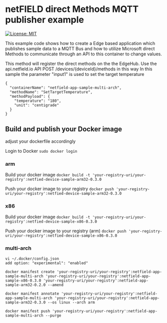 # netFIELD direct Methods MQTT publisher example

[![License: MIT](https://img.shields.io/badge/License-MIT-green.svg)](LICENSE)

This example code shows how to create a Edge based application which publishes sample data to a MQTT Bus and how to utilize Microsoft direct Methods to communicate through an API to this container to change values.

This method will register the direct methods on the the EdgeHub.
Use the api.netfield.io API POST /devices/{deviceId}/methods in this way
In this sample the parameter "input1" is used to set the target temperature
```
{
  "containerName": "netfield-app-sample-multi-arch",
  "methodName": "SetTargetTemperature",
  "methodPayload": {
    "temperature": "180",
    "unit": "centigrade"
  }
}
```
## Build and publish your Docker image
adjust your dockerfile accordingly
 
Login to Docker
```sudo docker login```

### arm
Build your docker image
```docker build -t 'your-registry-uri/your-registry':netfied-device-sample-arm32-0.3.0```

Push your docker image to your registry
```docker push 'your-registry-uri/your-registry':netfied-device-sample-arm32-0.3.0```

### x86
Build your docker image
```docker build -t 'your-registry-uri/your-registry':netfied-device-sample-x86-0.3.0```

Push your docker image to your registry (arm)
```docker push 'your-registry-uri/your-registry':netfied-device-sample-x86-0.3.0```

### multi-arch
```
vi ~/.docker/config.json
add option: "experimental": "enabled"

docker manifest create 'your-registry-uri/your-registry':netfield-app-sample-multi-arch 'your-registry-uri/your-registry':netfield-app-sample-x86-0.3.0 'your-registry-uri/your-registry':netfield-app-sample-arm32-0.2.0 --amend

docker manifest annotate 'your-registry-uri/your-registry':netfield-app-sample-multi-arch 'your-registry-uri/your-registry':netfield-app-sample-arm32-0.3.0 --os linux --arch arm

docker manifest push 'your-registry-uri/your-registry':netfield-app-sample-multi-arch --purge
```
